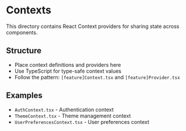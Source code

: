 # Contexts

This directory contains React Context providers for sharing state across components.

## Structure

- Place context definitions and providers here
- Use TypeScript for type-safe context values
- Follow the pattern: `[feature]Context.tsx` and `[feature]Provider.tsx`

## Examples

- `AuthContext.tsx` - Authentication context
- `ThemeContext.tsx` - Theme management context
- `UserPreferencesContext.tsx` - User preferences context

